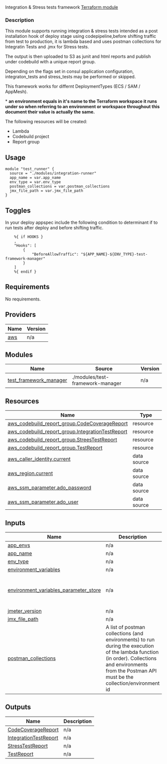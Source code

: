 <!-- BEGIN_TF_DOCS -->
Integration & Stress tests framework [Terraform module](https://registry.terraform.io/modules/toluna-terraform/codepipline-test-framework/aws/latest)

### Description
This module supports running integration & stress tests intended as a post installation hook of deploy stage using codepipeline,before shifting traffic from test to production, it is lambda based and uses postman collections for Integratin Tests and .jmx for Stress tests.

The output is then uploaded to S3 as junit and html reports and publish under codebuild with a unique report group.

Depending on the flags set in consul application configuration, integraton_tests and stress_tests may be performed or skipped. 

This framework works for differnt DeploymentTypes (ECS / SAM / AppMesh).


\* **an environment equals in it's name to the Terraform workspace it runs under so when referring to an environment or workspace throughout this document their value is actually the same.**



The following resources will be created:
- Lambda
- Codebuild project
- Report group


## Usage
```hcl
module "test_runner" {
  source = "./modules/integration-runner"
  app_name = var.app_name
  env_type = var.env_type
  postman_collections = var.postman_collections
  jmx_file_path = var.jmx_file_path
}
```

## Toggles
In your deploy appspec include the following condition to determinant if to run tests after deploy and before shifting traffic. 
```
    %{ if HOOKS }
    ,
    "Hooks": [
		{
			"BeforeAllowTraffic": "${APP_NAME}-${ENV_TYPE}-test-framework-manager"
		}
	]
    %{ endif }
```

## Requirements

No requirements.

## Providers

| Name | Version |
|------|---------|
| <a name="provider_aws"></a> [aws](#provider\_aws) | n/a |

## Modules

| Name | Source | Version |
|------|--------|---------|
| <a name="module_test_framework_manager"></a> [test\_framework\_manager](#module\_test\_framework\_manager) | ./modules/test-framework-manager | n/a |

## Resources

| Name | Type |
|------|------|
| [aws_codebuild_report_group.CodeCoverageReport](https://registry.terraform.io/providers/hashicorp/aws/latest/docs/resources/codebuild_report_group) | resource |
| [aws_codebuild_report_group.IntegrationTestReport](https://registry.terraform.io/providers/hashicorp/aws/latest/docs/resources/codebuild_report_group) | resource |
| [aws_codebuild_report_group.StreesTestReport](https://registry.terraform.io/providers/hashicorp/aws/latest/docs/resources/codebuild_report_group) | resource |
| [aws_codebuild_report_group.TestReport](https://registry.terraform.io/providers/hashicorp/aws/latest/docs/resources/codebuild_report_group) | resource |
| [aws_caller_identity.current](https://registry.terraform.io/providers/hashicorp/aws/latest/docs/data-sources/caller_identity) | data source |
| [aws_region.current](https://registry.terraform.io/providers/hashicorp/aws/latest/docs/data-sources/region) | data source |
| [aws_ssm_parameter.ado_password](https://registry.terraform.io/providers/hashicorp/aws/latest/docs/data-sources/ssm_parameter) | data source |
| [aws_ssm_parameter.ado_user](https://registry.terraform.io/providers/hashicorp/aws/latest/docs/data-sources/ssm_parameter) | data source |

## Inputs

| Name | Description | Type | Default | Required |
|------|-------------|------|---------|:--------:|
| <a name="input_app_envs"></a> [app\_envs](#input\_app\_envs) | n/a | `any` | n/a | yes |
| <a name="input_app_name"></a> [app\_name](#input\_app\_name) | n/a | `string` | n/a | yes |
| <a name="input_env_type"></a> [env\_type](#input\_env\_type) | n/a | `string` | n/a | yes |
| <a name="input_environment_variables"></a> [environment\_variables](#input\_environment\_variables) | n/a | `map(string)` | `{}` | no |
| <a name="input_environment_variables_parameter_store"></a> [environment\_variables\_parameter\_store](#input\_environment\_variables\_parameter\_store) | n/a | `map(string)` | <pre>{<br>  "ADO_PASSWORD": "/app/ado_password",<br>  "ADO_USER": "/app/ado_user"<br>}</pre> | no |
| <a name="input_jmeter_version"></a> [jmeter\_version](#input\_jmeter\_version) | n/a | `string` | `"5.5"` | no |
| <a name="input_jmx_file_path"></a> [jmx\_file\_path](#input\_jmx\_file\_path) | n/a | `string` | `""` | no |
| <a name="input_postman_collections"></a> [postman\_collections](#input\_postman\_collections) | A list of postman collections (and environments) to run during the execution of the lambda function (in order). Collections and environments from the Postman API must be the collection/environment id | <pre>list(object({<br>    collection  = string<br>    environment = string<br>  }))</pre> | n/a | yes |

## Outputs

| Name | Description |
|------|-------------|
| <a name="output_CodeCoverageReport"></a> [CodeCoverageReport](#output\_CodeCoverageReport) | n/a |
| <a name="output_IntegrationTestReport"></a> [IntegrationTestReport](#output\_IntegrationTestReport) | n/a |
| <a name="output_StressTestReport"></a> [StressTestReport](#output\_IntegrationTestReport) | n/a |
| <a name="output_TestReport"></a> [TestReport](#output\_TestReport) | n/a |
<!-- END_TF_DOCS -->